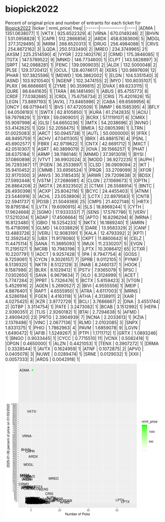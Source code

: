 # biopick2022
Percent of original price and number of entrants for each ticket for [Biopick2022](https://twitter.com/hashtag/Biopick2022)
|ticker |   nrml_price| freq|
|:------|------------:|----:|
|ADMA   | 1351.0638077|    1|
|VKTX   |  925.6522329|    4|
|VRNA   |  670.0149246|    2|
|BHVN   |  531.0958828|    1|
|CAPR   |  512.2866856|    2|
|ARDX   |  458.6363606|    5|
|MDGL   |  377.3129495|    3|
|MIRM   |  268.6520313|    1|
|DRUG   |  256.4984088|    1|
|CRVS   |  254.8672162|    3|
|LQDA   |  250.5133490|    2|
|MREO   |  234.3749965|   21|
|AXSM   |  225.2514590|    4|
|VYGR   |  222.1402176|    2|
|CRMD   |  175.3846085|    1|
|TGTX   |  147.5789522|    9|
|MNKD   |  146.7734600|    1|
|CLPT   |  143.5828897|    3|
|SRPT   |  142.0988281|    1|
|FENC   |  139.0909035|    2|
|ALDX   |  132.5000048|    2|
|PLSE   |  129.3720412|    1|
|OCUL   |  128.4074617|    8|
|XERS   |  120.9897609|   12|
|PHAR   |  107.3825596|    1|
|MDWD   |  106.3862002|    1|
|ELDN   |  104.5351540|    3|
|ASND   |  103.9210540|    1|
|NGENF  |  102.3474155|    2|
|MYO    |  100.8035107|    1|
|PLRX   |   96.6666681|    1|
|ZYME   |   90.3599815|    2|
|DVAX   |   89.6233115|    1|
|QURE   |   86.6441635|    1|
|TARA   |   86.1481490|    1|
|ABUS   |   85.4755773|    8|
|CRDF   |   77.0382685|    3|
|CRDL   |   75.6756734|    2|
|CRIS   |   75.4201626|   15|
|LEGN   |   73.8897193|    1|
|AVXL   |   73.8465986|    2|
|CABA   |   69.6569956|    6|
|ONCY   |   68.0719441|    1|
|BVS    |   67.4720509|    1|
|IMMP   |   66.1585395|    4|
|BFLY   |   64.0508193|    1|
|SWTX   |   62.8105850|    1|
|KURA   |   61.2142835|    1|
|ACIU   |   59.7979829|    1|
|SYBX   |   59.0909051|    2|
|BCRX   |   57.1119107|    6|
|CMRX   |   55.9097998|    4|
|GLSI   |   54.6650236|    1|
|IMTX   |   54.2038696|    2|
|NVNO   |   53.4142625|    1|
|QSI    |   52.2058475|    1|
|BMEA   |   52.0805398|    1|
|LTRN   |   51.0025083|    3|
|ARCT   |   50.0945738|    1|
|AUTL   |   50.0000000|    9|
|IFRX   |   48.9495759|    1|
|ACHV   |   47.0411305|    1|
|IBRX   |   45.8881578|    4|
|PSNL   |   45.6902577|    1|
|FBRX   |   42.9719622|    1|
|CNTX   |   42.6691712|    1|
|MXCT   |   42.0510307|    1|
|ASRT   |   40.3899079|    2|
|IOVA   |   39.1566257|    1|
|PHAT   |   38.6375184|    1|
|ARMP   |   38.1186146|    1|
|MNMD   |   37.3913019|    1|
|BYSI   |   37.0860898|    2|
|VTVT   |   36.9902024|    3|
|MODD   |   36.9272235|    1|
|AUPH   |   36.7293367|   17|
|PGEN   |   36.2533697|    1|
|CLSD   |   36.0909094|    2|
|IKT    |   35.9410452|    2|
|CMMB   |   33.6956524|    1|
|PRQR   |   33.2709099|    3|
|XFOR   |   32.9170300|    3|
|ANVS   |   30.3185435|    3|
|ARWR   |   29.7209638|    3|
|BDSX   |   27.5992448|    1|
|VSTM   |   27.2686981|    4|
|CLGN   |   27.1069673|    1|
|OPTN   |   26.8864208|    2|
|MGTX   |   26.8323502|    2|
|CTMX   |   26.5588914|    1|
|BNTC   |   26.4930398|    1|
|ACXP   |   25.8042116|    1|
|BCYC   |   24.4455403|    1|
|ATNM   |   23.5440916|    3|
|ACHL   |   23.0538906|    2|
|LCTX   |   22.8979583|    1|
|CNTB   |   22.5941737|    1|
|PDSB   |   21.5049369|   25|
|CMPS   |   21.4027146|    1|
|HRTX   |   19.8795184|    1|
|LVTX   |   19.6090915|    4|
|SLS    |   18.8969244|    1|
|CYTH   |   17.9624668|    2|
|SGMO   |   17.9333337|    7|
|SENS   |   17.5767786|    1|
|VERV   |   17.5210204|    1|
|ADAP   |   17.4506664|   15|
|APTO   |   16.8296294|    8|
|MRNA   |   16.8123480|    1|
|GBIO   |   16.5254233|    1|
|NKTX   |   16.1889240|    1|
|AMRN   |   15.4718099|    1|
|GLMD   |   14.0338829|    1|
|DARE   |   13.9583329|    2|
|CANF   |   13.4883726|    2|
|VERU   |   12.9083191|    1|
|KALA   |   12.4793392|    2|
|KPTI   |   12.3592542|    5|
|UBX    |   11.9178080|    1|
|CKPT   |   11.8800642|    9|
|CELZ   |   11.4475114|    1|
|SANA   |   11.3695093|    1|
|IMUX   |   11.2330207|    5|
|EVGN   |   11.2195127|    1|
|MCRB   |   10.7983196|    1|
|LPTX   |   10.3086412|   65|
|CTXR   |   10.2207791|    1|
|ADCT   |    9.9257428|    1|
|IPA    |    9.7947754|    4|
|GOSS   |    9.7259061|    1|
|CYCN   |    9.3026157|    7|
|SPRB   |    9.0112105|    1|
|PYNKF  |    8.5139320|    1|
|NKTR   |    8.5122129|    3|
|INAB   |    8.2460137|    1|
|HOOK   |    8.1587986|    2|
|BLRX   |    8.1029412|    1|
|PSTV   |    7.9365079|    1|
|IPSC   |    7.0302650|    1|
|SAVA   |    6.9679634|    7|
|XLO    |    6.3124999|    1|
|ACET   |    5.7747284|    2|
|PPBT   |    5.7326476|    1|
|BCTX   |    5.6159423|    3|
|VTGN   |    5.4529916|    2|
|AGEN   |    5.2690527|    2|
|BIVI   |    4.9555556|    1|
|MEIP   |    4.8876401|    1|
|RAPT   |    4.6555950|    1|
|ATRA   |    4.6117003|    1|
|MRNS   |    4.5286194|    1|
|FGEN   |    4.4163118|    1|
|ATHA   |    4.3138911|    2|
|XAIR   |    4.0275425|    8|
|KZR    |    3.9772729|    1|
|BCLI   |    3.7666667|    2|
|DNA    |    3.4551744|    2|
|GTBP   |    3.3114754|    1|
|FATE   |    3.2473082|    1|
|BCAB   |    3.1512992|    1|
|HEPA   |    2.9390351|    2|
|TLIS   |    2.9260182|    1|
|BTAI   |    2.7294638|    5|
|AFMD   |    2.4909420|   23|
|PRTG   |    2.3904939|    7|
|NCNA   |    2.2033613|    1|
|KZIA   |    2.1376486|    1|
|VINC   |    2.0677136|    1|
|RLMD   |    2.0102085|    3|
|SNPX   |    1.8331375|    1|
|PHIO   |    1.7862963|    4|
|PAVM   |    1.6859078|    9|
|LGVN   |    1.6490472|    1|
|AFIB   |    1.5249267|    3|
|PTPI   |    1.1711712|    1|
|GRTX   |    1.0893246|    1|
|BNGO   |    0.9033445|    1|
|CYCC   |    0.7715510|   11|
|VCNX   |    0.5082418|    1|
|OPGN   |    0.4650000|    1|
|ALZN   |    0.4421053|    1|
|TENX   |    0.3907272|    1|
|DRMA   |    0.3328544|    1|
|AVTX   |    0.1624959|    1|
|ATNF   |    0.1072875|    2|
|APVO   |    0.0405078|    3|
|NUWE   |    0.0289474|    1|
|SRNE   |    0.0129032|    1|
|XXII   |    0.0057333|    3|
|ARDS   |    0.0042918|    1|
![retvspicks](biopicks.png?raw=true)
